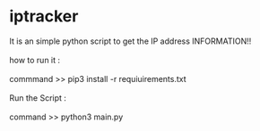 # iptracker
It is an simple python script to get the IP address  INFORMATION!!<br>
<br>
how to run it :<br>
<br>
commmand  >> pip3 install -r requiuirements.txt<br>
<br>
Run the Script :<br>
<br>
command >> python3 main.py
<br>
